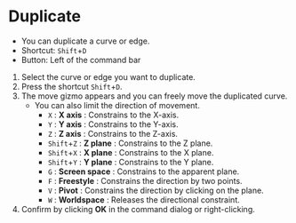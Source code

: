 # Duplicate

- You can duplicate a curve or edge.
- Shortcut: `Shift`+`D`
- Button: Left of the command bar

1. Select the curve or edge you want to duplicate.
2. Press the shortcut `Shift`+`D`.
3. The move gizmo appears and you can freely move the duplicated curve.
   - You can also limit the direction of movement.
     - `X` : **X axis** : Constrains to the X-axis.
     - `Y` : **Y axis** : Constrains to the Y-axis.
     - `Z` : **Z axis** : Constrains to the Z-axis.
     - `Shift`+`Z` : **Z plane** : Constrains to the Z plane.
     - `Shift`+`X` : **X plane** : Constrains to the X plane.
     - `Shift`+`Y` : **Y plane** : Constrains to the Y plane.
     - `G` : **Screen space** : Constrains to the apparent plane.
     - `F` : **Freestyle** : Constrains the direction by two points.
     - `V` : **Pivot** : Constrains the direction by clicking on the plane.
     - `W` : **Worldspace** : Releases the directional constraint.
4. Confirm by clicking **OK** in the command dialog or right-clicking.
